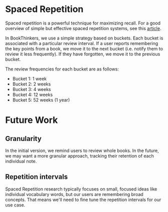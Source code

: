 # Spaced Repetition

Spaced repetition is a powerful technique for maximizing recall. For a good overview of simple but effective spaced repetition systems, see this [article](https://collegeinfogeek.com/spaced-repetition-memory-technique/).

In BookThinkers, we use a simple strategy based on buckets. Each bucket is associated with a particular review interval. 
If a user reports remembering the key points from a book, we move it to the next bucket (i.e. notify them to review it less frequently). If they have forgotten, we move it to the previous bucket.

The review frequencies for each bucket are as follows:

- Bucket 1: 1 week
- Bucket 2: 2 weeks
- Bucket 3: 4 weeks
- Bucket 4: 12 weeks
- Bucket 5: 52 weeks (1 year)

# Future Work

## Granularity

In the initial version, we remind users to review whole books. In the future, we may want a more granular approach, 
tracking their retention of each individual note.

## Repetition intervals

Spaced Repetition research typically focuses on small, focused ideas like individual vocabulary words, but our users are remembering broad concepts. 
That means we'll need to fine tune the repetition intervals for our use case. 
